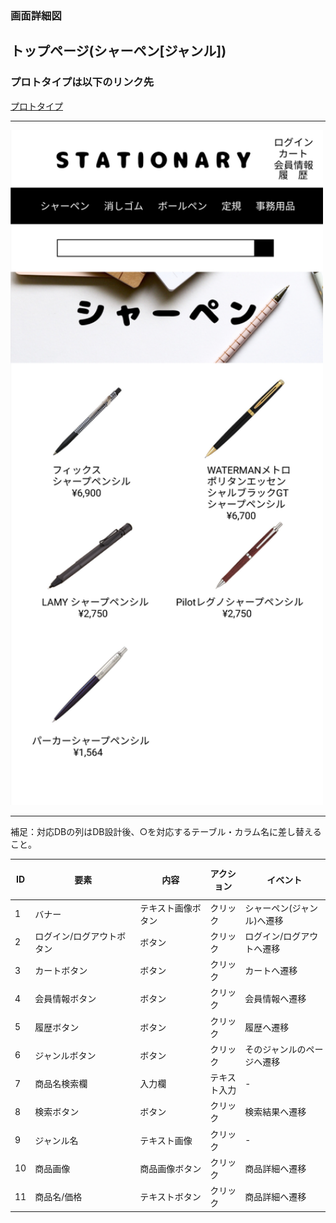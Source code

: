 ### 画面詳細図
## トップページ(シャーペン[ジャンル])
### プロトタイプは以下のリンク先
[プロトタイプ](https://www.figma.com/file/YN8g4ahM3raStzCZMDXhNA/stationary?node-id=1%3A10)
*****
<img src="../img/シャーペン.png" width="500">

*****
補足：対応DBの列はDB設計後、○を対応するテーブル・カラム名に差し替えること。

| ID | 要素 | 内容 | アクション | イベント | 対応DB |
|----|------------------------|---------------|------------|-----------------------|-|
|1   |バナー　　　　　　　　　　|テキスト画像ボタン|クリック　　|シャーペン(ジャンル)へ遷移|-|
|2   |ログイン/ログアウトボタン|ボタン |クリック　|ログイン/ログアウトへ遷移             |○|
|3   |カートボタン　　　　　　　|ボタン　　　　　　|クリック　　|カートへ遷移　　　　　　　|○|
|4   |会員情報ボタン　　　　　　|ボタン　　　　　　|クリック　　|会員情報へ遷移　　　　　　|○|
|5   |履歴ボタン　　　　　　　　|ボタン　　　　　　|クリック　　|履歴へ遷移　　　　　　　　|○|
|6   |ジャンルボタン　　　　　　|ボタン　　　　　　|クリック　　|そのジャンルのページへ遷移|-|
|7   |商品名検索欄　　　　　　　|入力欄　　　　　　|テキスト入力|-                       |○|
|8   |検索ボタン　　　　　　　　|ボタン　　　　　　|クリック　  |検索結果へ遷移　　　　　　|○|
|9   |ジャンル名　　　　　　　　|テキスト画像　　　|クリック　　|-            　　　　　　|○|
|10  |商品画像　　　　　　　　　|商品画像ボタン　　|クリック　　|商品詳細へ遷移　　　　　　|○|
|11  |商品名/価格　　　　　　　 |テキストボタン　　|クリック　　|商品詳細へ遷移　　　　　　|○|
